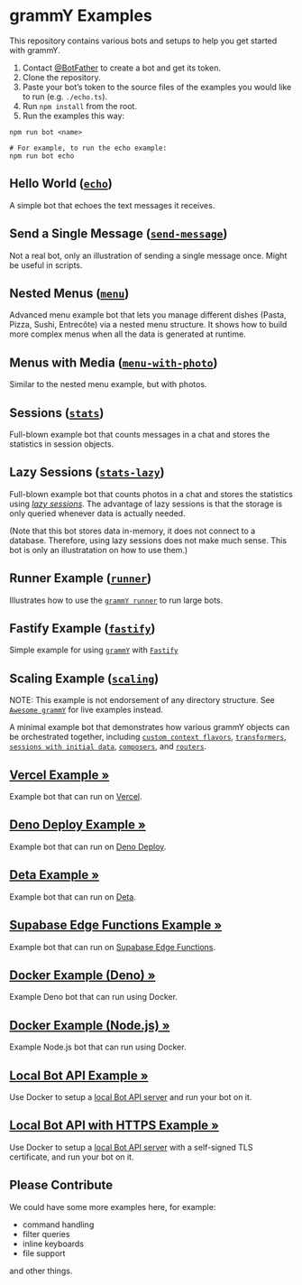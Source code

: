 # grammY Examples

This repository contains various bots and setups to help you get started with
grammY.

1. Contact [@BotFather](https://t.me/BotFather) to create a bot and get its
   token.
2. Clone the repository.
3. Paste your bot’s token to the source files of the examples you would like to
   run (e.g. `./echo.ts`).
4. Run `npm install` from the root.
5. Run the examples this way:

```shell
npm run bot <name>

# For example, to run the echo example:
npm run bot echo
```

## Hello World ([`echo`](./echo.ts))

A simple bot that echoes the text messages it receives.

## Send a Single Message ([`send-message`](./send-message.ts))

Not a real bot, only an illustration of sending a single message once. Might
be useful in scripts.

## Nested Menus ([`menu`](./menu.ts))

Advanced menu example bot that lets you manage different dishes (Pasta, Pizza,
Sushi, Entrecôte) via a nested menu structure. It shows how to build more
complex menus when all the data is generated at runtime.

## Menus with Media ([`menu-with-photo`](./menu-with-photo.ts))

Similar to the nested menu example, but with photos.

## Sessions ([`stats`](./stats.ts))

Full-blown example bot that counts messages in a chat and stores the statistics
in session objects.

## Lazy Sessions ([`stats-lazy`](./stats-lazy.ts))

Full-blown example bot that counts photos in a chat and stores the statistics
using _[lazy sessions](https://grammy.dev/plugins/session.html#lazy-sessions)_.
The advantage of lazy sessions is that the storage is only queried whenever data
is actually needed.

(Note that this bot stores data in-memory, it does not connect to a database.
Therefore, using lazy sessions does not make much sense. This bot is only an
illustratation on how to use them.)

## Runner Example ([`runner`](./runner.ts))

Illustrates how to use the [`grammY runner`](https://github.com/grammyjs/runner)
to run large bots.

## Fastify Example ([`fastify`](./fastify.ts))

Simple example for using [`grammY`](https://github.com/grammyjs/grammy)
with [`Fastify`](https://github.com/fastify/fastify)

## Scaling Example ([`scaling`](./scaling/index.ts))

NOTE: This example is not endorsement of any directory structure. See
[`Awesome grammY`](https://github.com/grammyjs/awesome-grammY) for live examples
instead.

A minimal example bot that demonstrates how various grammY objects can be
orchestrated together, including
[`custom context flavors`](https://grammy.dev/guide/context.html#context-flavours),
[`transformers`](https://grammy.dev/advanced/transformers.html#bot-api-transformers),
[`sessions with initial data`](https://grammy.dev/plugins/session.html#how-to-use-sessions),
[`composers`](https://grammy.dev/advanced/middleware.html#middleware-in-grammy),
and
[`routers`](https://grammy.dev/plugins/router.html#combining-routers-with-sessions).

## [Vercel Example »](./vercel-bot)

Example bot that can run on [Vercel](https://vercel.com/).

## [Deno Deploy Example »](./deno-deploy)

Example bot that can run on [Deno Deploy](https://deno.com/deploy/).

## [Deta Example »](./deta)

Example bot that can run on [Deta](https://deta.sh/).

## [Supabase Edge Functions Example »](./supabase-edge-functions)

Example bot that can run on
[Supabase Edge Functions](https://supabase.com/edge-functions).

## [Docker Example (Deno) »](./docker-deno)

Example Deno bot that can run using Docker.

## [Docker Example (Node.js) »](./docker-node)

Example Node.js bot that can run using Docker.

## [Local Bot API Example »](./local-bot-api)

Use Docker to setup a
[local Bot API server](https://core.telegram.org/bots/api#using-a-local-bot-api-server)
and run your bot on it.

## [Local Bot API with HTTPS Example »](./local-bot-api-https)

Use Docker to setup a
[local Bot API server](https://core.telegram.org/bots/api#using-a-local-bot-api-server)
with a self-signed TLS certificate, and run your bot on it.

## Please Contribute

We could have some more examples here, for example:

-   command handling
-   filter queries
-   inline keyboards
-   file support

and other things.
